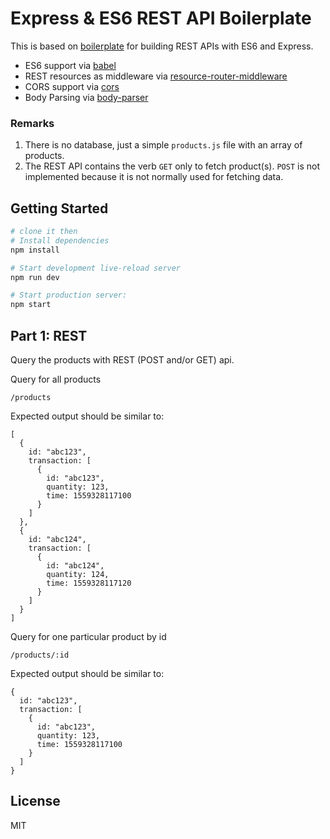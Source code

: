 # Express & ES6 REST API Boilerplate

This is based on [boilerplate](https://github.com/developit/express-es6-rest-api) for building REST APIs with ES6 and Express.

- ES6 support via [babel](https://babeljs.io)
- REST resources as middleware via [resource-router-middleware](https://github.com/developit/resource-router-middleware)
- CORS support via [cors](https://github.com/troygoode/node-cors)
- Body Parsing via [body-parser](https://github.com/expressjs/body-parser)

### Remarks

1. There is no database, just a simple `products.js` file with an array of products.
2. The REST API contains the verb `GET` only to fetch product(s). `POST` is not implemented because it is not normally used for fetching data.

## Getting Started

```sh
# clone it then
# Install dependencies
npm install

# Start development live-reload server
npm run dev

# Start production server:
npm start
```

## Part 1: REST

Query the products with REST (POST and/or GET) api.

Query for all products

    /products

Expected output should be similar to:

```
[
  {
    id: "abc123",
    transaction: [
      {
        id: "abc123",
        quantity: 123,
        time: 1559328117100
      }
    ]
  },
  {
    id: "abc124",
    transaction: [
      {
        id: "abc124",
        quantity: 124,
        time: 1559328117120
      }
    ]
  }
]
```

Query for one particular product by id

    /products/:id

Expected output should be similar to:

```
{
  id: "abc123",
  transaction: [
    {
      id: "abc123",
      quantity: 123,
      time: 1559328117100
    }
  ]
}
```

## License

MIT
